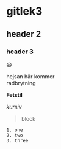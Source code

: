 # gitlek3

## header 2

### header 3

:smiley:

hejsan här kommer  
radbrytning

**Fetstil**

*kursiv*

> block

```
1. one
2. two
3. three
```



